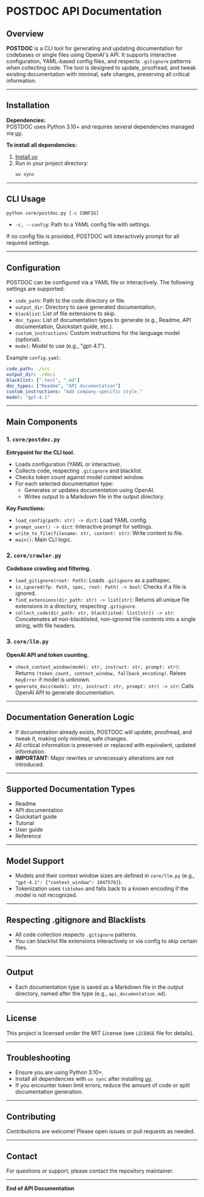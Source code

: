 # POSTDOC API Documentation

## Overview

**POSTDOC** is a CLI tool for generating and updating documentation for codebases or single files using OpenAI's API. It supports interactive configuration, YAML-based config files, and respects `.gitignore` patterns when collecting code. The tool is designed to update, proofread, and tweak existing documentation with minimal, safe changes, preserving all critical information.

---

## Installation

**Dependencies:**  
POSTDOC uses Python 3.10+ and requires several dependencies managed via [uv](https://docs.astral.sh/uv/getting-started/installation/).

**To install all dependencies:**
1. [Install uv](https://docs.astral.sh/uv/getting-started/installation/)
2. Run in your project directory:
   ```sh
   uv sync
   ```

---

## CLI Usage

```sh
python core/postdoc.py [-c CONFIG]
```

- `-c, --config`: Path to a YAML config file with settings.

If no config file is provided, POSTDOC will interactively prompt for all required settings.

---

## Configuration

POSTDOC can be configured via a YAML file or interactively. The following settings are supported:

- `code_path`: Path to the code directory or file.
- `output_dir`: Directory to save generated documentation.
- `blacklist`: List of file extensions to skip.
- `doc_types`: List of documentation types to generate (e.g., Readme, API documentation, Quickstart guide, etc.).
- `custom_instructions`: Custom instructions for the language model (optional).
- `model`: Model to use (e.g., "gpt-4.1").

Example `config.yaml`:
```yaml
code_path: ./src
output_dir: ./docs
blacklist: [".test", ".md"]
doc_types: ["Readme", "API documentation"]
custom_instructions: "Add company-specific style."
model: "gpt-4.1"
```

---

## Main Components

### 1. `core/postdoc.py`

**Entrypoint for the CLI tool.**

- Loads configuration (YAML or interactive).
- Collects code, respecting `.gitignore` and blacklist.
- Checks token count against model context window.
- For each selected documentation type:
  - Generates or updates documentation using OpenAI.
  - Writes output to a Markdown file in the output directory.

**Key Functions:**
- `load_config(path: str) -> dict`: Load YAML config.
- `prompt_user() -> dict`: Interactive prompt for settings.
- `write_to_file(filename: str, content: str)`: Write content to file.
- `main()`: Main CLI logic.

### 2. `core/crawler.py`

**Codebase crawling and filtering.**

- `load_gitignore(root: Path)`: Loads `.gitignore` as a pathspec.
- `is_ignored(fp: Path, spec, root: Path) -> bool`: Checks if a file is ignored.
- `find_extensions(dir_path: str) -> list[str]`: Returns all unique file extensions in a directory, respecting `.gitignore`.
- `collect_code(dir_path: str, blacklisted: list[str]) -> str`: Concatenates all non-blacklisted, non-ignored file contents into a single string, with file headers.

### 3. `core/llm.py`

**OpenAI API and token counting.**

- `check_context_window(model: str, instruct: str, prompt: str)`: Returns `(token_count, context_window, fallback_encoding)`. Raises `KeyError` if model is unknown.
- `generate_docs(model: str, instruct: str, prompt: str) -> str`: Calls OpenAI API to generate documentation.

---

## Documentation Generation Logic

- If documentation already exists, POSTDOC will update, proofread, and tweak it, making only minimal, safe changes.
- All critical information is preserved or replaced with equivalent, updated information.
- **IMPORTANT:** Major rewrites or unnecessary alterations are not introduced.

---

## Supported Documentation Types

- Readme
- API documentation
- Quickstart guide
- Tutorial
- User guide
- Reference

---

## Model Support

- Models and their context window sizes are defined in `core/llm.py` (e.g., `"gpt-4.1": {"context_window": 1047576}`).
- Tokenization uses `tiktoken` and falls back to a known encoding if the model is not recognized.

---

## Respecting .gitignore and Blacklists

- All code collection respects `.gitignore` patterns.
- You can blacklist file extensions interactively or via config to skip certain files.

---

## Output

- Each documentation type is saved as a Markdown file in the output directory, named after the type (e.g., `api_documentation.md`).

---

## License

This project is licensed under the MIT License (see `LICENSE` file for details).

---

## Troubleshooting

- Ensure you are using Python 3.10+.
- Install all dependencies with `uv sync` after installing [uv](https://docs.astral.sh/uv/getting-started/installation/).
- If you encounter token limit errors, reduce the amount of code or split documentation generation.

---

## Contributing

Contributions are welcome! Please open issues or pull requests as needed.

---

## Contact

For questions or support, please contact the repository maintainer.

---

**End of API Documentation**